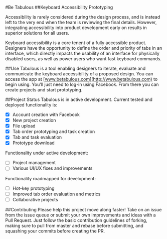 #Be Tabulous
##Keyboard Accessibility Prototyping

Accessibility is rarely considered during the design process, and is instead left to the very end when the team is reviewing the final details. However, integrating accessibility into product development early on results in superior solutions for all users.

Keyboard accessibility is a core tenent of a fully accessible product. Designers have the opportunity to define the order and priority of tabs in an interface, which directly impacts the usability of an interface for physically disabled users, as well as power users who want fast keyboard commands.

##Use
Tabulous is a tool enabling designers to iterate, evaluate and communicate the keyboard accessibility of a proposed design. You can access the app at [www.betabulous.com](http://www.betabulous.com) to begin using. You'll just need to log-in using Facebook. From there you can create projects and start prototyping.

##Project Status
Tabulous is in active development. Current tested and deployed functionality is:

- [x] Account creation with Facebook
- [x] New project creation
- [x] File upload
- [x] Tab order prototyping and task creation
- [x] Tab and task evaluation
- [x] Prototype download

Functionality under active development:

- [ ] Project management
- [ ] Various UI/UX fixes and improvements

Functionality roadmapped for development:
- [ ] Hot-key prototyping
- [ ] Improved tab order evaluation and metrics
- [ ] Collaborative projects

##Contributing
Please help this project move along faster! Take on an issue from the issue queue or submit your own improvements and ideas with a Pull Request. Just follow the basic contribution guidelines of forking, making sure to pull from master and rebase before submitting, and squashing your commits before creating the PR.